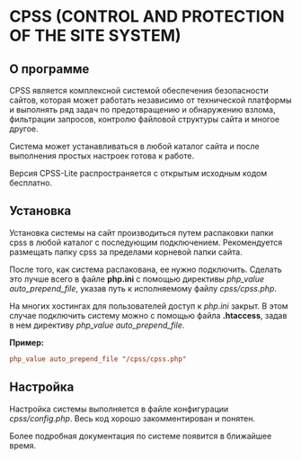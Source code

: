 # CPSS (CONTROL AND PROTECTION OF THE SITE SYSTEM)

## О программе
CPSS является комплексной системой обеспечения безопасности сайтов, которая может работать независимо от технической платформы и выполнять ряд задач по предотвращению и обнаружению взлома, фильтрации запросов, контролю файловой структуры сайта и многое другое. 

Система может устанавливаться в любой каталог сайта и после выполнения простых настроек готова к работе.

Версия CPSS-Lite распространяется с открытым исходным кодом бесплатно.

## Установка
Установка системы на сайт производиться путем распаковки папки cpss в любой каталог с последующим подключением. Рекомендуется размещать папку cpss за пределами корневой папки сайта. 

После того, как система распакована, ее нужно подключить. Сделать это лучше всего в файле **php.ini** с помощью директивы *php_value auto_prepend_file*, указав путь к исполняемому файлу *cpss/cpss.php*.

На многих хостингах для пользователей доступ к *php.ini* закрыт. В этом случае подключить систему можно с помощью файла **.htaccess**, задав в нем директиву *php_value auto_prepend_file*.

**Пример:**
```ini
php_value auto_prepend_file "/cpss/cpss.php"
```

## Настройка
Настройка системы выполняется в файле конфигурации *cpss/config.php*. Весь код хорошо закомментирован и понятен. 

Более подробная документация по системе появится в ближайшее время.

